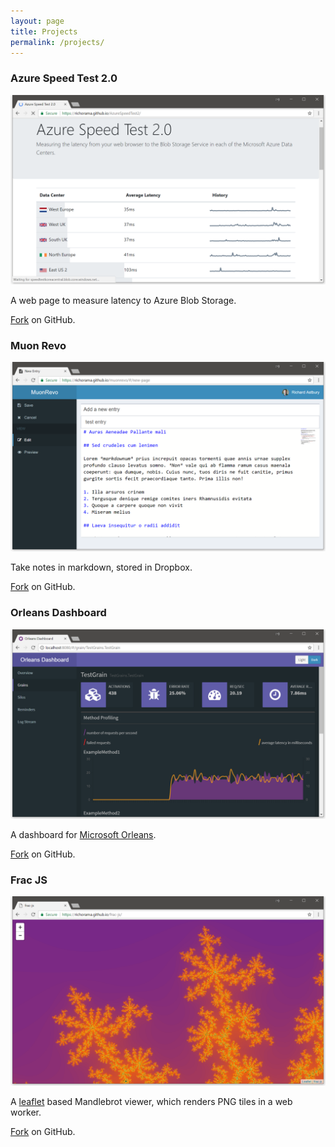 ```yaml
---
layout: page
title: Projects
permalink: /projects/
---
```


### Azure Speed Test 2.0

[![Azure Speed Test Screenshot](images/speedtest.png)](https://richorama.github.io/AzureSpeedTest2/)

A web page to measure latency to Azure Blob Storage.

[Fork](https://github.com/richorama/AzureSpeedTest2) on GitHub.


### Muon Revo

[![Muon Revo Screenshot](images/muonrevo.png)](https://richorama.github.io/muonrevo/)

Take notes in markdown, stored in Dropbox.

[Fork](https://github.com/richorama/muonrevo) on GitHub.


### Orleans Dashboard

[![Orleans Dashboard Screenshot](images/orleansdashboard.png)](https://github.com/OrleansContrib/OrleansDashboard)

A dashboard for [Microsoft Orleans](https://github.com/dotnet/orleans).

[Fork](https://github.com/richorama/OrleansDashboard) on GitHub.

### Frac JS

[![Muon Revo Screenshot](images/frac-js.png)](https://richorama.github.io/frac-js)

A [leaflet](http://leafletjs.com/) based Mandlebrot viewer, which renders PNG tiles in a web worker.

[Fork](https://github.com/richorama/frac-js) on GitHub.
